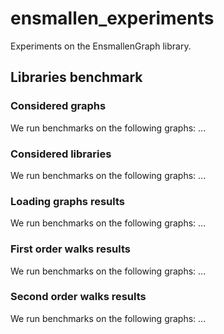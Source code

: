 # ensmallen_experiments
Experiments on the EnsmallenGraph library.

## Libraries benchmark

### Considered graphs
We run benchmarks on the following graphs: ...

### Considered libraries
We run benchmarks on the following graphs: ...

### Loading graphs results
We run benchmarks on the following graphs: ...

### First order walks results
We run benchmarks on the following graphs: ...

### Second order walks results
We run benchmarks on the following graphs: ...